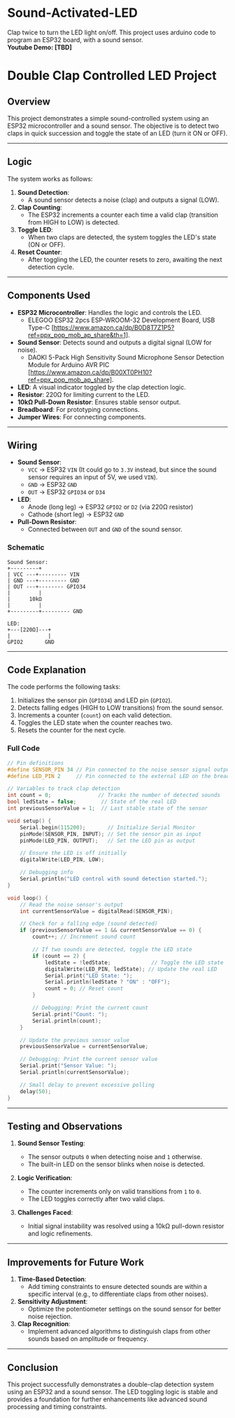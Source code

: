 # Sound-Activated-LED
Clap twice to turn the LED light on/off. This project uses arduino code to program an ESP32 board, with a sound sensor. <br>
**Youtube Demo: [TBD]**

# Double Clap Controlled LED Project

## Overview
This project demonstrates a simple sound-controlled system using an ESP32 microcontroller and a sound sensor. The objective is to detect two claps in quick succession and toggle the state of an LED (turn it ON or OFF).

---

## Logic
The system works as follows:
1. **Sound Detection**:
   - A sound sensor detects a noise (clap) and outputs a signal (LOW).
2. **Clap Counting**:
   - The ESP32 increments a counter each time a valid clap (transition from HIGH to LOW) is detected.
3. **Toggle LED**:
   - When two claps are detected, the system toggles the LED's state (ON or OFF).
4. **Reset Counter**:
   - After toggling the LED, the counter resets to zero, awaiting the next detection cycle.

---

## Components Used
- **ESP32 Microcontroller**: Handles the logic and controls the LED.
   - ELEGOO ESP32 2pcs ESP-WROOM-32 Development Board, USB Type-C [https://www.amazon.ca/dp/B0D8T7Z1P5?ref=ppx_pop_mob_ap_share&th=1].
- **Sound Sensor**: Detects sound and outputs a digital signal (LOW for noise).
   - DAOKI 5-Pack High Sensitivity Sound Microphone Sensor Detection Module for Arduino AVR PIC [https://www.amazon.ca/dp/B00XT0PH10?ref=ppx_pop_mob_ap_share].   
- **LED**: A visual indicator toggled by the clap detection logic.
- **Resistor**: 220Ω for limiting current to the LED.
- **10kΩ Pull-Down Resistor**: Ensures stable sensor output.
- **Breadboard**: For prototyping connections.
- **Jumper Wires**: For connecting components.

---

## Wiring
- **Sound Sensor**:
  - `VCC` → ESP32 `VIN` (It could go to `3.3V` instead, but since the sound sensor requires an input of 5V, we used `VIN`).
  - `GND` → ESP32 `GND`
  - `OUT` → ESP32 `GPIO34` or `D34`
- **LED**:
  - Anode (long leg) → ESP32 `GPIO2` or `D2` (via 220Ω resistor)
  - Cathode (short leg) → ESP32 `GND`
- **Pull-Down Resistor**:
  - Connected between `OUT` and `GND` of the sound sensor.

### Schematic
```plaintext
Sound Sensor:
+---------+
| VCC ---+--------- VIN
| GND ---+--------- GND
| OUT ---+-------- GPIO34
|         |
|      10kΩ
|         |
+---------+--------- GND

LED:
+---[220Ω]---+
|            |
GPIO2       GND
```

---

## Code Explanation
The code performs the following tasks:
1. Initializes the sensor pin (`GPIO34`) and LED pin (`GPIO2`).
2. Detects falling edges (HIGH to LOW transitions) from the sound sensor.
3. Increments a counter (`count`) on each valid detection.
4. Toggles the LED state when the counter reaches two.
5. Resets the counter for the next cycle.

### Full Code
```cpp
// Pin definitions
#define SENSOR_PIN 34 // Pin connected to the noise sensor signal output
#define LED_PIN 2     // Pin connected to the external LED on the breadboard

// Variables to track clap detection
int count = 0;               // Tracks the number of detected sounds
bool ledState = false;        // State of the real LED
int previousSensorValue = 1;  // Last stable state of the sensor

void setup() {
    Serial.begin(115200);       // Initialize Serial Monitor
    pinMode(SENSOR_PIN, INPUT); // Set the sensor pin as input
    pinMode(LED_PIN, OUTPUT);   // Set the LED pin as output

    // Ensure the LED is off initially
    digitalWrite(LED_PIN, LOW);

    // Debugging info
    Serial.println("LED control with sound detection started.");
}

void loop() {
    // Read the noise sensor's output
    int currentSensorValue = digitalRead(SENSOR_PIN);

    // Check for a falling edge (sound detected)
    if (previousSensorValue == 1 && currentSensorValue == 0) {
        count++; // Increment sound count

        // If two sounds are detected, toggle the LED state
        if (count == 2) {
            ledState = !ledState;             // Toggle the LED state
            digitalWrite(LED_PIN, ledState); // Update the real LED
            Serial.print("LED State: ");
            Serial.println(ledState ? "ON" : "OFF");
            count = 0; // Reset count
        }

        // Debugging: Print the current count
        Serial.print("Count: ");
        Serial.println(count);
    }

    // Update the previous sensor value
    previousSensorValue = currentSensorValue;

    // Debugging: Print the current sensor value
    Serial.print("Sensor Value: ");
    Serial.println(currentSensorValue);

    // Small delay to prevent excessive polling
    delay(50);
}
```

---

## Testing and Observations
1. **Sound Sensor Testing**:
   - The sensor outputs `0` when detecting noise and `1` otherwise.
   - The built-in LED on the sensor blinks when noise is detected.

2. **Logic Verification**:
   - The counter increments only on valid transitions from `1` to `0`.
   - The LED toggles correctly after two valid claps.

3. **Challenges Faced**:
   - Initial signal instability was resolved using a 10kΩ pull-down resistor and logic refinements.

---

## Improvements for Future Work
1. **Time-Based Detection**:
   - Add timing constraints to ensure detected sounds are within a specific interval (e.g., to differentiate claps from other noises).
2. **Sensitivity Adjustment**:
   - Optimize the potentiometer settings on the sound sensor for better noise rejection.
3. **Clap Recognition**:
   - Implement advanced algorithms to distinguish claps from other sounds based on amplitude or frequency.

---

## Conclusion
This project successfully demonstrates a double-clap detection system using an ESP32 and a sound sensor. The LED toggling logic is stable and provides a foundation for further enhancements like advanced sound processing and timing constraints.
